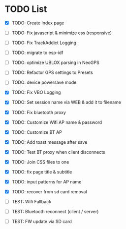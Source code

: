 # TODO List

- [x] TODO: Create Index page
- [ ] TODO: Fix javascript & minimize css (responsive)
- [ ] TODO: Fix TrackAddict Logging
- [ ] TODO: migrate to esp-idf
- [ ] TODO: optimize UBLOX parsing in NeoGPS
- [ ] TODO: Refactor GPS settings to Presets
- [ ] TODO: device powersave mode
- [x] TODO: Fix VBO Logging
- [x] TODO: Set session name via WEB & add it to filename
- [x] TODO: Fix bluetooth proxy
- [x] TODO: Customize Wifi AP name & password
- [x] TODO: Customize BT AP
- [x] TODO: Add toast message after save
- [x] TODO: Test BT proxy when client disconnects
- [x] TODO: Join CSS files to one
- [x] TODO: fix page title & subtitle
- [x] TODO: input patterns for AP name
- [x] TODO: recover from sd card removal

- [ ] TEST: Wifi Fallback
- [ ] TEST: Bluetooth reconnect (client / server)
- [ ] TEST: FW update via SD card
